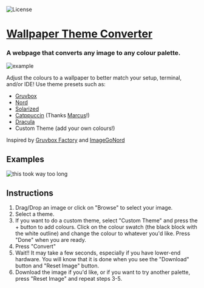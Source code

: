 ![License](https://img.shields.io/github/license/NotNeelPatel/WallpaperThemeConverter)
# [Wallpaper Theme Converter](https://notneelpatel.github.io/projects/wallpaper-theme-converter)

### A webpage that converts any image to any colour palette.

![example](https://user-images.githubusercontent.com/91706742/167537142-11c1f406-e614-479f-9701-92460a90fcef.png)

Adjust the colours to a wallpaper to better match your setup, terminal, and/or IDE! Use theme presets such as:

- [Gruvbox](https://github.com/morhetz/gruvbox)
- [Nord](https://github.com/arcticicestudio/nord)
- [Solarized](https://github.com/altercation/solarized)
- [Catppuccin](https://github.com/catppuccin/catppuccin) (Thanks [Marcus](https://github.com/cheezytaco101)!)
- [Dracula](https://github.com/dracula/dracula-theme)
- Custom Theme (add your own colours!)

Inspired by [Gruvbox Factory](https://github.com/paulopacitti/gruvbox-factory) and [ImageGoNord](https://github.com/Schrodinger-Hat/ImageGoNord)

## Examples
![this took way too long](https://user-images.githubusercontent.com/91706742/167540042-26458707-ff23-413e-bce1-2141b562fc1e.png)

## Instructions

1. Drag/Drop an image or click on "Browse" to select your image.
2. Select a theme.
3. If you want to do a custom theme, select "Custom Theme" and press the + button to add colours. Click on the colour swatch (the black block with the white outline) and change the colour to whatever you'd like. Press "Done" when you are ready.
4. Press "Convert"
5. Wait!! It may take a few seconds, especially if you have lower-end hardware. You will know that it is done when you see the "Download" button and "Reset Image" button.
6. Download the image if you'd like, or if you want to try another palette, press "Reset Image" and repeat steps 3-5.
